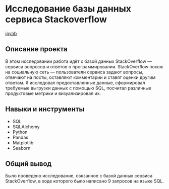 # Исследование базы данных сервиса Stackoverflow

[ipynb](https://github.com/MSH77/Portfolio/blob/main/09%20Project%20/%D0%98%D1%81%D1%81%D0%BB%D0%B5%D0%B4%D0%BE%D0%B2%D0%B0%D0%BD%D0%B8%D0%B5%20%D0%B1%D0%B0%D0%B7%D1%8B%20%D0%B4%D0%B0%D0%BD%D0%BD%D1%8B%D1%85%20SQL.ipynb)

## Описание проекта

В этом исследовании работа идёт с базой данных StackOverflow — сервиса вопросов и ответов о программировании. StackOverflow похож на социальную сеть — пользователи сервиса задают вопросы, отвечают на посты, оставляют комментарии и ставят оценки другим ответам. Я исследовал предоставленные данные, сформировал требуемые выгрузки данных с помощью SQL, посчитал различные продуктовые метрики и визуализировал их.

## Навыки и инструменты

- SQL
- SQLAlchemy
- Python
- Pandas
- Matplotlib
- Seaborn


## Общий вывод

Было проведено исследование, связанное с базой данных сервиса StackOverflow, в ходе которого было написано 9 запросов на языке SQL.
